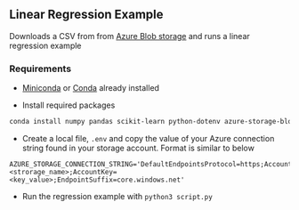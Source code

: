 ## Linear Regression Example

Downloads a CSV from from [Azure Blob storage](https://azure.microsoft.com/en-us/products/storage/blobs/) and runs a linear regression example

### Requirements
* [Miniconda](https://docs.conda.io/en/latest/miniconda.html) or [Conda](https://docs.conda.io/en/latest/) already installed

* Install required packages
```bash
conda install numpy pandas scikit-learn python-dotenv azure-storage-blob azure-identity
```

* Create a local file, `.env` and copy the value of your Azure connection string found in your storage account. Format is similar to below
```properties
AZURE_STORAGE_CONNECTION_STRING='DefaultEndpointsProtocol=https;AccountName=<strorage_name>;AccountKey=<key_value>;EndpointSuffix=core.windows.net'
```

* Run the regression example with `python3 script.py`